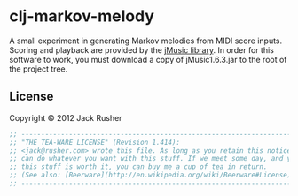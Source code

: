 # clj-markov-melody

A small experiment in generating Markov melodies from MIDI score
inputs. Scoring and playback are provided by the
[jMusic library](http://explodingart.com/jmusic/). In order for this
software to work, you must download a copy of jMusic1.6.3.jar to the
root of the project tree.

## License

Copyright © 2012 Jack Rusher

```clojure
;; ----------------------------------------------------------------------------
;; "THE TEA-WARE LICENSE" (Revision 1.414):
;; <jack@rusher.com> wrote this file. As long as you retain this notice you
;; can do whatever you want with this stuff. If we meet some day, and you think
;; this stuff is worth it, you can buy me a cup of tea in return.
;; (See also: [Beerware](http://en.wikipedia.org/wiki/Beerware#License))
;; ----------------------------------------------------------------------------
```

